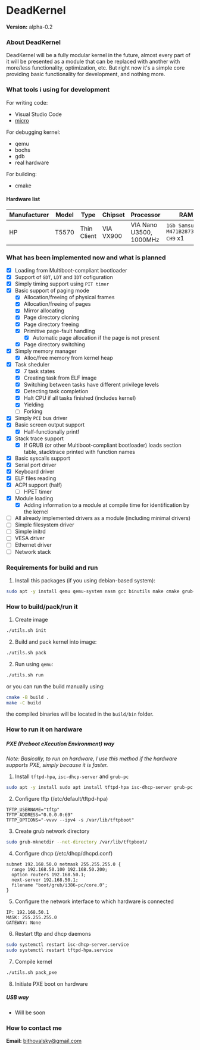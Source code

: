 # DeadKernel

__Version:__ alpha-0.2

### About DeadKernel

DeadKernel will be a fully modular kernel in the future, almost every part of it will be presented as a module that can be replaced with another with more/less functionality, optimization, etc. But right now it's a simple core providing basic functionality for development, and nothing more.

### What tools i using for development

For writing code:
- Visual Studio Code
- [micro](https://github.com/zyedidia/micro?ysclid=l9jqlbouhf912724444)

For debugging kernel:
- qemu
- bochs
- gdb
- real hardware

For building:
- cmake

#### Hardware list

| Manufacturer | Model | Type        | Chipset   | Processor               | RAM                                 |
| ------------ | ----- | ----------- | --------- | ----------------------- | ----------------------------------- |
| HP           | T5570 | Thin Client | VIA VX900 | VIA Nano U3500, 1000MHz | `1Gb Samsung M471B2873FHS-CH9` x1 |


### What has been implemented now and what is planned

- [x] Loading from Multiboot-compliant bootloader
- [x] Support of `GDT`, `LDT` and `IDT` cofiguration
- [x] Simply timing support using `PIT timer`
- [x] Basic support of paging mode
	- [x] Allocation/freeing of physical frames
	- [x] Allocation/freeing of pages
	- [x] Mirror allocating
	- [x] Page directory cloning
	- [x] Page directory freeing
	- [x] Primitive page-fault handling
		- [x] Automatic page allocation if the page is not present
	- [x] Page directory switching
- [x] Simply memory manager
	- [x] Alloc/free memory from kernel heap
- [x] Task sheduler
	- [x] 7 task states
	- [x] Creating task from ELF image
	- [x] Switching between tasks have different privilege levels
	- [x] Detecting task completion
	- [x] Halt CPU if all tasks finished (includes kernel)
	- [x] Yielding
	- [ ] Forking
- [x] Simply `PCI` bus driver
- [x] Basic screen output support
	- [x] Half-functionally printf
- [x] Stack trace support
	- [x] If GRUB (or other Multiboot-compliant bootloader) loads section table, stacktrace printed with function names
- [x] Basic syscalls support
- [x] Serial port driver
- [x] Keyboard driver
- [x] ELF files reading
- [x] ACPI support (half)
	- [ ] HPET timer
- [x] Module loading
	- [x] Adding information to a module at compile time for identification by the kernel
- [ ] All already implemented drivers as a module (including minimal drivers)
- [ ] Simple filesystem driver
- [ ] Simple initrd
- [ ] VESA driver
- [ ] Ethernet driver
- [ ] Network stack

### Requirements for build and run

1. Install this packages (if you using debian-based system):
```bash
sudo apt -y install qemu qemu-system nasm gcc binutils make cmake grub-pc
```

### How to build/pack/run it

1. Create image
```bash
./utils.sh init
```

2. Build and pack kernel into image:
```bash
./utils.sh pack
```

2. Run using `qemu`:
```bash
./utils.sh run
```

or you can run the build manually using:
```bash
cmake -B build .
make -C build
```
the compiled binaries will be located in the `build/bin` folder.

### How to run it on hardware

##### PXE (Preboot eXecution Environment) way

*Note: Basically, to run on hardware, I use this method if the hardware supports PXE, simply because it is faster.*

1. Install `tftpd-hpa`, `isc-dhcp-server` and `grub-pc`
```bash
sudo apt -y install sudo apt install tftpd-hpa isc-dhcp-server grub-pc
```

2. Configure tftp (/etc/default/tftpd-hpa)
```
TFTP_USERNAME="tftp"
TFTP_ADDRESS="0.0.0.0:69"
TFTP_OPTIONS="-vvvv --ipv4 -s /var/lib/tftpboot"
```

3. Create grub network directory
```bash
sudo grub-mknetdir --net-directory /var/lib/tftpboot/
```

4. Configure dhcp (/etc/dhcp/dhcpd.conf)
```
subnet 192.168.50.0 netmask 255.255.255.0 {
  range 192.168.50.100 192.168.50.200;
  option routers 192.168.50.1;
  next-server 192.168.50.1;
  filename "boot/grub/i386-pc/core.0";
}
```

5. Configure the network interface to which hardware is connected
```
IP: 192.168.50.1
MASK: 255.255.255.0
GATEWAY: None
```

6. Restart tftp and dhcp daemons
```bash
sudo systemctl restart isc-dhcp-server.service
sudo systemctl restart tftpd-hpa.service
```

7. Compile kernel
```bash
./utils.sh pack_pxe
```

8. Initiate PXE boot on hardware

##### USB way

* Will be soon

### How to contact me

__Email:__ bithovalsky@gmail.com